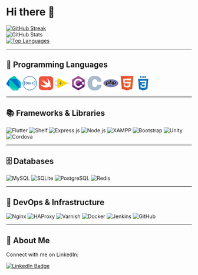 # Hi there 👋

[![GitHub Streak](http://github-readme-streak-stats.herokuapp.com?user=Kaewdisorn&theme=navy-gear)](https://git.io/streak-stats)  
![GitHub Stats](https://github-readme-stats.vercel.app/api?username=Kaewdisorn&show_icons=true&theme=algolia)  
[![Top Languages](https://github-readme-stats.vercel.app/api/top-langs/?username=Kaewdisorn&langs_count=15&layout=compact&theme=algolia)](https://github.com/anuraghazra/github-readme-stats)

---

## 📝 Programming Languages

<div>
  <img src="https://github.com/devicons/devicon/blob/master/icons/dart/dart-original.svg" title="Dart" alt="Dart" width="40" height="40"/>  
  <img src="https://github.com/devicons/devicon/blob/master/icons/objectivec/objectivec-plain.svg" title="Objective-C" alt="Objective-C" width="40" height="40"/>  
  <img src="https://github.com/devicons/devicon/blob/master/icons/swift/swift-original.svg" title="Swift" alt="Swift" width="40" height="40"/>  
  <img src="https://github.com/devicons/devicon/blob/master/icons/labview/labview-original.svg" title="LabVIEW" alt="LabVIEW" width="40" height="40"/>  
  <img src="https://github.com/devicons/devicon/blob/master/icons/csharp/csharp-original.svg" title="C#" alt="C#" width="40" height="40"/>  
  <img src="https://github.com/devicons/devicon/blob/master/icons/c/c-original.svg" title="C" alt="C" width="40" height="40"/>  
  <img src="https://github.com/devicons/devicon/blob/master/icons/php/php-original.svg" title="PHP" alt="PHP" width="40" height="40"/>  
  <img src="https://github.com/devicons/devicon/blob/master/icons/html5/html5-original.svg" title="HTML5" alt="HTML5" width="40" height="40"/>  
  <img src="https://github.com/devicons/devicon/blob/master/icons/css3/css3-plain-wordmark.svg" title="CSS3" alt="CSS3" width="40" height="40"/>  
</div>

---

## :books: Frameworks & Libraries

<div>
  <img src="https://img.shields.io/badge/Flutter-02569B?style=for-the-badge&logo=flutter&logoColor=white" alt="Flutter" />  
  <img src="https://img.shields.io/badge/Shelf-blue?style=for-the-badge&logo=dart&logoColor=white" alt="Shelf" />  
  <img src="https://img.shields.io/badge/Express.js-000000?style=for-the-badge&logo=express&logoColor=white" alt="Express.js" />  
  <img src="https://img.shields.io/badge/Node.js-339933?style=for-the-badge&logo=nodedotjs&logoColor=white" alt="Node.js" />  
  <img src="https://img.shields.io/badge/Xampp-F37623?style=for-the-badge&logo=xampp&logoColor=white" alt="XAMPP" />  
  <img src="https://img.shields.io/badge/Bootstrap-563D7C?style=for-the-badge&logo=bootstrap&logoColor=white" alt="Bootstrap" />  
  <img src="https://img.shields.io/badge/Unity-100000?style=for-the-badge&logo=unity&logoColor=white" alt="Unity" />  
  <img src="https://img.shields.io/badge/Cordova-35434F?style=for-the-badge&logo=apache-cordova&logoColor=E8E8E8" alt="Cordova" />  
</div>

---

## 🗄️ Databases

<div>
  <img src="https://img.shields.io/badge/MySQL-005C84?style=for-the-badge&logo=mysql&logoColor=white" alt="MySQL" />  
  <img src="https://img.shields.io/badge/SQLite-07405E?style=for-the-badge&logo=sqlite&logoColor=white" alt="SQLite" />  
  <img src="https://img.shields.io/badge/PostgreSQL-316192?style=for-the-badge&logo=postgresql&logoColor=white" alt="PostgreSQL" />  
  <img src="https://img.shields.io/badge/Redis-DC382D?style=for-the-badge&logo=redis&logoColor=white" alt="Redis" />  
</div>

---

## 🔧 DevOps & Infrastructure

<div>
  <img src="https://img.shields.io/badge/Nginx-009639?style=for-the-badge&logo=nginx&logoColor=white" alt="Nginx" />  
  <img src="https://img.shields.io/badge/HAProxy-0055FF?style=for-the-badge&logo=haproxy&logoColor=white" alt="HAProxy" />  
  <img src="https://img.shields.io/badge/Varnish-FF6600?style=for-the-badge&logo=varnish&logoColor=white" alt="Varnish" />  
  <img src="https://img.shields.io/badge/Docker-2496ED?style=for-the-badge&logo=docker&logoColor=white" alt="Docker" />  
  <img src="https://img.shields.io/badge/Jenkins-D24939?style=for-the-badge&logo=jenkins&logoColor=white" alt="Jenkins" />  
  <img src="https://img.shields.io/badge/GitHub-181717?style=for-the-badge&logo=github&logoColor=white" alt="GitHub" />  
</div>

---

## :rocket: About Me

Connect with me on LinkedIn:

<p>
  <a href="https://www.linkedin.com/in/kaewdisorn-naphakositphaisal-9909331b0">
    <img src="https://img.shields.io/badge/LinkedIn-blue?style=for-the-badge&logo=linkedin&logoColor=white" alt="LinkedIn Badge" />
  </a>
</p>
